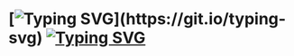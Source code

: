 # [![Typing SVG](https://readme-typing-svg.herokuapp.com?font=IBM+Plex+Mono&duration=1000&pause=15000&color=902FF7FF&width=500&lines=Hello,+World!)](https://git.io/typing-svg) [![Typing SVG](https://readme-typing-svg.herokuapp.com?font=IBM+Plex+Mono&pause=1000&color=902FF7&width=435&lines=My+code+runs+on+caffeine)](https://git.io/typing-svg)

<!--
**Rafaela-Dev/Rafaela-Dev** is a ✨ _special_ ✨ repository because its `README.md` (this file) appears on your GitHub profile.

Here are some ideas to get you started:

- 🔭 I’m currently working on ...
- 🌱 I’m currently learning ...
- 👯 I’m looking to collaborate on ...
- 🤔 I’m looking for help with ...
- 💬 Ask me about ...
- 📫 How to reach me: ...
- 😄 Pronouns: ...
- ⚡ Fun fact: ...
-->
